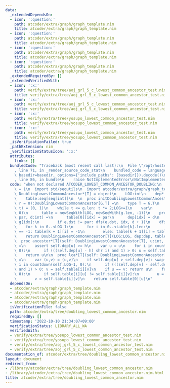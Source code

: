 ```yaml
---
data:
  _extendedDependsOn:
  - icon: ':question:'
    path: atcoder/extra/graph/graph_template.nim
    title: atcoder/extra/graph/graph_template.nim
  - icon: ':question:'
    path: atcoder/extra/graph/graph_template.nim
    title: atcoder/extra/graph/graph_template.nim
  - icon: ':question:'
    path: atcoder/extra/graph/graph_template.nim
    title: atcoder/extra/graph/graph_template.nim
  - icon: ':question:'
    path: atcoder/extra/graph/graph_template.nim
    title: atcoder/extra/graph/graph_template.nim
  _extendedRequiredBy: []
  _extendedVerifiedWith:
  - icon: ':x:'
    path: verify/extra/tree/aoj_grl_5_c_lowest_common_ancestor_test.nim
    title: verify/extra/tree/aoj_grl_5_c_lowest_common_ancestor_test.nim
  - icon: ':x:'
    path: verify/extra/tree/aoj_grl_5_c_lowest_common_ancestor_test.nim
    title: verify/extra/tree/aoj_grl_5_c_lowest_common_ancestor_test.nim
  - icon: ':x:'
    path: verify/extra/tree/yosupo_lowest_common_ancestor_test.nim
    title: verify/extra/tree/yosupo_lowest_common_ancestor_test.nim
  - icon: ':x:'
    path: verify/extra/tree/yosupo_lowest_common_ancestor_test.nim
    title: verify/extra/tree/yosupo_lowest_common_ancestor_test.nim
  _isVerificationFailed: true
  _pathExtension: nim
  _verificationStatusIcon: ':x:'
  attributes:
    links: []
  bundledCode: "Traceback (most recent call last):\n  File \"/opt/hostedtoolcache/Python/3.10.7/x64/lib/python3.10/site-packages/onlinejudge_verify/documentation/build.py\"\
    , line 71, in _render_source_code_stat\n    bundled_code = language.bundle(stat.path,\
    \ basedir=basedir, options={'include_paths': [basedir]}).decode()\n  File \"/opt/hostedtoolcache/Python/3.10.7/x64/lib/python3.10/site-packages/onlinejudge_verify/languages/nim.py\"\
    , line 86, in bundle\n    raise NotImplementedError\nNotImplementedError\n"
  code: "when not declared ATCODER_LOWEST_COMMON_ANCESTOR_DOUBLING:\n  const ATCODER_LOWEST_COMMON_ANCESTOR_DOUBLING*\
    \ = 1\n  import std/sequtils\n  import atcoder/extra/graph/graph_template\n  type\
    \ DoublingLowestCommonAncestor*[T] = object\n    LOG:int\n    dep*:seq[int]\n\
    \    table:seq[seq[int]]\n  \n  proc initDoublingLowestCommonAncestor*[G:Graph](g:G,\
    \ r = 0):DoublingLowestCommonAncestor[G.T] =\n    type T = G.T\n    var (LOG,\
    \ t) = (0, 1)\n    while t <= g.len: t *= 2;LOG+=1\n    var\n      dep = newSeqWith(g.len,\
    \ 0)\n      table = newSeqWith(LOG, newSeqWith(g.len, -1))\n    proc dfs(idx,\
    \ par, d:int) =\n      table[0][idx] = par\n      dep[idx] = d\n      for e in\
    \ g[idx]:\n        if e.dst != par: dfs(e.dst, idx, d + 1)\n    dfs(r, -1, 0)\n\
    \    for k in 0..<LOG-1:\n      for i in 0..<table[k].len:\n        if table[k][i]\
    \ == -1: table[k + 1][i] = -1\n        else: table[k + 1][i] = table[k][table[k][i]]\n\
    \    return DoublingLowestCommonAncestor[T](LOG:LOG, dep:dep, table:table)\n\n\
    \  proc ancestor*[T](self: DoublingLowestCommonAncestor[T], u:int, h:int):int\
    \ =\n    assert self.dep[u] >= h\n    var u = u\n    for i in countdown(self.LOG-1,\
    \ 0):\n      if (((self.dep[u] - h) shr i) and 1) > 0: u = self.table[i][u]\n\
    \    return u\n\n  proc lca*[T](self: DoublingLowestCommonAncestor[T], u, v:int):int\
    \ =\n    var (u,v) = (u,v)\n    if self.dep[u] > self.dep[v]: swap(u,v)\n    for\
    \ i in countdown(self.LOG-1, 0):\n      if (((self.dep[v] - self.dep[u]) shr i)\
    \ and 1) > 0: v = self.table[i][v]\n    if u == v: return u\n    for i in countdown(self.LOG-1,\
    \ 0):\n      if self.table[i][u] != self.table[i][v]:\n        u = self.table[i][u]\n\
    \        v = self.table[i][v]\n    return self.table[0][u]\n"
  dependsOn:
  - atcoder/extra/graph/graph_template.nim
  - atcoder/extra/graph/graph_template.nim
  - atcoder/extra/graph/graph_template.nim
  - atcoder/extra/graph/graph_template.nim
  isVerificationFile: false
  path: atcoder/extra/tree/doubling_lowest_common_ancestor.nim
  requiredBy: []
  timestamp: '2022-10-10 21:34:07+09:00'
  verificationStatus: LIBRARY_ALL_WA
  verifiedWith:
  - verify/extra/tree/yosupo_lowest_common_ancestor_test.nim
  - verify/extra/tree/yosupo_lowest_common_ancestor_test.nim
  - verify/extra/tree/aoj_grl_5_c_lowest_common_ancestor_test.nim
  - verify/extra/tree/aoj_grl_5_c_lowest_common_ancestor_test.nim
documentation_of: atcoder/extra/tree/doubling_lowest_common_ancestor.nim
layout: document
redirect_from:
- /library/atcoder/extra/tree/doubling_lowest_common_ancestor.nim
- /library/atcoder/extra/tree/doubling_lowest_common_ancestor.nim.html
title: atcoder/extra/tree/doubling_lowest_common_ancestor.nim
---
```

